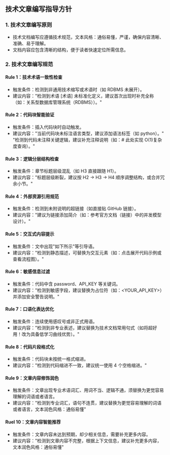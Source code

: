 ## 技术文章编写指导方针

### 1. 技术文章编写原则

- 技术文档编写应遵循技术规范，文本风格：通俗易懂，严谨，确保内容清晰、准确、易于理解。
- 文档内容应包含清晰的结构，便于读者快速定位所需信息。

### 2. 技术文章编写规范

#### Rule 1：技术术语一致性检查

- 触发条件：检测到非通用技术缩写或术语时（如 RDBMS 未展开）。
- 建议内容："检测到术语 [术语] 未标准化定义，建议首次出现时补充全称（如：关系型数据库管理系统（RDBMS））。"

#### Rule 2：代码块智能验证

- 触发条件：插入代码块时自动触发。
- 建议内容："当前代码块未标注语言类型，建议添加语法标签（如 python）。"
  "检测到代码未注释关键逻辑，建议补充注释说明（如：# 此处实现 O(1)复杂度查询）。"

#### Rule 3：逻辑分层结构检查

- 触发条件：章节标题层级混乱（如 H3 直接跟随 H1）。
- 建议内容："标题层级断裂，建议按 H2 -> H3 -> H4 顺序调整结构，或合并冗余小节。"

#### Rule 4：外部资源引用规范

- 触发条件：检测到未附说明的超链接（如直接贴 GitHub 链接）。
- 建议内容："建议为链接添加简介（如：参考官方文档（链接）中的并发模型设计）。"

#### Rule 5：交互式内容提示

- 触发条件：文中出现"如下所示"等引导语。
- 建议内容："检测到静态描述，可替换为交互元素（如：点击展开代码示例或查看流程图）。"

#### Rule 6：敏感信息过滤

- 触发条件：代码中含 password、API_KEY 等关键词。
- 建议内容："检测到敏感字段，建议替换为占位符（如：<YOUR_API_KEY>）并添加安全警告说明。"

#### Rule 7：口语化表达优化

- 触发条件：连续使用感叹号或非正式用语。
- 建议内容："检测到非专业表述，建议替换为技术文档常用句式（如将超好用！改为具备低学习曲线优势）。"

#### Rule 8：代码片段格式化

- 触发条件：代码块未按统一格式缩进。
- 建议内容："检测到代码缩进不一致，建议统一使用 4 个空格缩进。"

#### Rule 9：文章内容修饰润色

- 触发条件：文章出现专业术语词汇、用词不当、逻辑不通，须替换为更觉容易理解的词语或者语言。
- 建议内容："检测到专业词汇，语句不连贯，建议替换为更觉容易理解的词语或者语言，文本润色风格：通俗易懂"

#### Ruel 10：文章内容智能推荐

- 触发条件：文章内容未达到预期，却少相关信息，需要补充更多内容。
- 建议内容："检测到文章内容不完整，根据上下文信息，建议补充更多内容，文本润色风格：通俗易懂"
